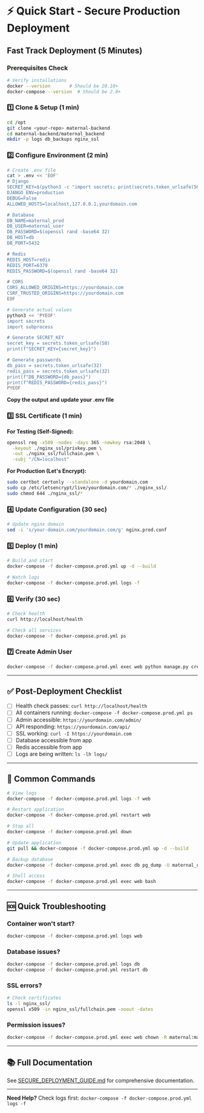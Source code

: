 # ⚡ Quick Start - Secure Production Deployment

## Fast Track Deployment (5 Minutes)

### Prerequisites Check

```bash
# Verify installations
docker --version       # Should be 20.10+
docker-compose --version  # Should be 2.0+
```

### 1️⃣ Clone & Setup (1 min)

```bash
cd /opt
git clone <your-repo> maternal-backend
cd maternal-backend/maternal_backend
mkdir -p logs db_backups nginx_ssl
```

### 2️⃣ Configure Environment (2 min)

```bash
# Create .env file
cat > .env << 'EOF'
# Django
SECRET_KEY=$(python3 -c "import secrets; print(secrets.token_urlsafe(50))")
DJANGO_ENV=production
DEBUG=False
ALLOWED_HOSTS=localhost,127.0.0.1,yourdomain.com

# Database
DB_NAME=maternal_prod
DB_USER=maternal_user
DB_PASSWORD=$(openssl rand -base64 32)
DB_HOST=db
DB_PORT=5432

# Redis
REDIS_HOST=redis
REDIS_PORT=6379
REDIS_PASSWORD=$(openssl rand -base64 32)

# CORS
CORS_ALLOWED_ORIGINS=https://yourdomain.com
CSRF_TRUSTED_ORIGINS=https://yourdomain.com
EOF

# Generate actual values
python3 << 'PYEOF'
import secrets
import subprocess

# Generate SECRET_KEY
secret_key = secrets.token_urlsafe(50)
print(f"SECRET_KEY={secret_key}")

# Generate passwords
db_pass = secrets.token_urlsafe(32)
redis_pass = secrets.token_urlsafe(32)
print(f"DB_PASSWORD={db_pass}")
print(f"REDIS_PASSWORD={redis_pass}")
PYEOF
```

**Copy the output and update your .env file**

### 3️⃣ SSL Certificate (1 min)

**For Testing (Self-Signed):**
```bash
openssl req -x509 -nodes -days 365 -newkey rsa:2048 \
  -keyout ./nginx_ssl/privkey.pem \
  -out ./nginx_ssl/fullchain.pem \
  -subj "/CN=localhost"
```

**For Production (Let's Encrypt):**
```bash
sudo certbot certonly --standalone -d yourdomain.com
sudo cp /etc/letsencrypt/live/yourdomain.com/* ./nginx_ssl/
sudo chmod 644 ./nginx_ssl/*
```

### 4️⃣ Update Configuration (30 sec)

```bash
# Update nginx domain
sed -i 's/your-domain.com/yourdomain.com/g' nginx.prod.conf
```

### 5️⃣ Deploy (1 min)

```bash
# Build and start
docker-compose -f docker-compose.prod.yml up -d --build

# Watch logs
docker-compose -f docker-compose.prod.yml logs -f
```

### 6️⃣ Verify (30 sec)

```bash
# Check health
curl http://localhost/health

# Check all services
docker-compose -f docker-compose.prod.yml ps
```

### 7️⃣ Create Admin User

```bash
docker-compose -f docker-compose.prod.yml exec web python manage.py createsuperuser
```

---

## ✅ Post-Deployment Checklist

- [ ] Health check passes: `curl http://localhost/health`
- [ ] All containers running: `docker-compose -f docker-compose.prod.yml ps`
- [ ] Admin accessible: `https://yourdomain.com/admin/`
- [ ] API responding: `https://yourdomain.com/api/`
- [ ] SSL working: `curl -I https://yourdomain.com`
- [ ] Database accessible from app
- [ ] Redis accessible from app
- [ ] Logs are being written: `ls -lh logs/`

---

## 🔧 Common Commands

```bash
# View logs
docker-compose -f docker-compose.prod.yml logs -f web

# Restart application
docker-compose -f docker-compose.prod.yml restart web

# Stop all
docker-compose -f docker-compose.prod.yml down

# Update application
git pull && docker-compose -f docker-compose.prod.yml up -d --build

# Backup database
docker-compose -f docker-compose.prod.yml exec db pg_dump -U maternal_user maternal_prod > backup.sql

# Shell access
docker-compose -f docker-compose.prod.yml exec web bash
```

---

## 🆘 Quick Troubleshooting

### Container won't start?
```bash
docker-compose -f docker-compose.prod.yml logs web
```

### Database issues?
```bash
docker-compose -f docker-compose.prod.yml logs db
docker-compose -f docker-compose.prod.yml restart db
```

### SSL errors?
```bash
# Check certificates
ls -l nginx_ssl/
openssl x509 -in nginx_ssl/fullchain.pem -noout -dates
```

### Permission issues?
```bash
docker-compose -f docker-compose.prod.yml exec web chown -R maternal:maternal /app
```

---

## 📚 Full Documentation

See [SECURE_DEPLOYMENT_GUIDE.md](./SECURE_DEPLOYMENT_GUIDE.md) for comprehensive documentation.

---

**Need Help?** Check logs first: `docker-compose -f docker-compose.prod.yml logs -f`


